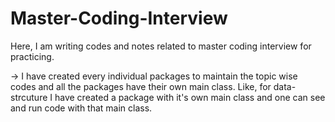 # Master-Coding-Interview
Here, I am writing codes and notes related to master coding interview for practicing.

-> I have created every individual packages to maintain the topic wise codes and all the packages have their own main class. Like, for data-strcuture I have created a package with it's own main class and one can see and run code with that main class.

